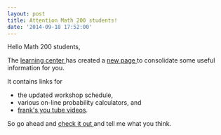 ```yaml
---
layout: post
title: Attention Math 200 students!
date: '2014-09-18 17:52:00'
---
```


Hello Math 200 students, 

The [learning center ](http://www.canadacollege.edu/learningcenter/) has created a [new page ](http://www.canadacollege.edu/learningcenter/statistics.php) to consolidate some useful information for you.

It contains links for 

* the updated workshop schedule, 
* various on-line probability calculators, and
* [frank's you tube videos](https://www.youtube.com/channel/UCj8kKpIkPhwy6on6iai5x5Q). 

So go ahead and [check it out ](http://www.canadacollege.edu/learningcenter/statistics.php) and tell me what you think. 